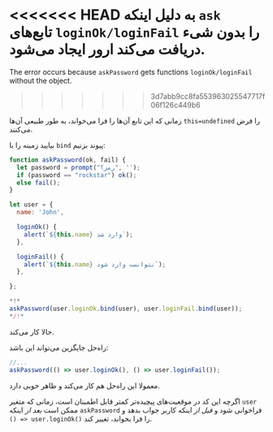 
<<<<<<< HEAD
به دلیل اینکه `ask` تابع‌های `loginOk/loginFail` را بدون شیء دریافت می‌کند ارور ایجاد می‌شود.
=======
The error occurs because `askPassword` gets functions `loginOk/loginFail` without the object.
>>>>>>> 3d7abb9cc8fa553963025547717f06f126c449b6

زمانی که این تابع آن‌ها را فرا می‌خواند، به طور طبیعی آن‌ها `this=undefined` را فرض می‌کنند.

بیایید زمینه را با `bind` پیوند بزنیم:

```js run
function askPassword(ok, fail) {
  let password = prompt("رمز؟", '');
  if (password == "rockstar") ok();
  else fail();
}

let user = {
  name: 'John',

  loginOk() {
    alert(`${this.name} وارد شد`);
  },

  loginFail() {
    alert(`${this.name} نتوانست وارد شود`);
  },

};

*!*
askPassword(user.loginOk.bind(user), user.loginFail.bind(user));
*/!*
```

حالا کار می‌کند.

راه‌حل جایگزین می‌تواند این باشد:
```js
//...
askPassword(() => user.loginOk(), () => user.loginFail());
```

معمولا این راه‌حل هم کار می‌کند و ظاهر خوبی دارد.

اگرچه این کد در موقعیت‌های پیچیده‌تر کمتر قابل اطمینان است، زمانی که متغیر `user` ممکن است *بعد از* اینکه `askPassword` فراخوانی شود و *قبل از* اینکه کاربر جواب بدهد و `() => user.loginOk()` را فرا بخواند، تغییر کند.
